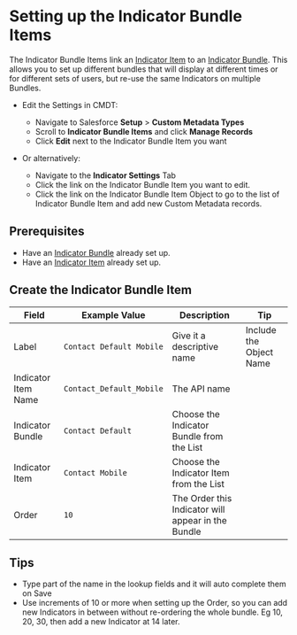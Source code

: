 # Setting up the Indicator Bundle Items

The Indicator Bundle Items link an  [Indicator Item](Indicator-Item) to an [Indicator Bundle](Indicator-Bundle). This allows you to set up different bundles that will display at different times or for different sets of users, but re-use the same Indicators on multiple Bundles. 

* Edit the Settings in CMDT:
  * Navigate to Salesforce **Setup** > **Custom Metadata Types**
  * Scroll to **Indicator Bundle Items** and click **Manage Records**
  * Click **Edit** next to the Indicator Bundle Item you want

* Or alternatively:
  * Navigate to the **Indicator Settings** Tab
  * Click the link on the Indicator Bundle Item you want to edit. 
  * Click the link on the Indicator Bundle Item Object to go to the list of Indicator Bundle Item and add new Custom Metadata records. 

## Prerequisites
* Have an [Indicator Bundle](Indicator-Bundle) already set up.
* Have an [Indicator Item](Indicator-Item) already set up.

## Create the Indicator Bundle Item
|Field|Example Value|Description|Tip|
|---------|----------|-------------------|--------------------------|
|Label|`Contact Default Mobile`|Give it a descriptive name|Include the Object Name
|Indicator Item Name|`Contact_Default_Mobile`|The API name
|Indicator Bundle|`Contact Default`|Choose the Indicator Bundle from the List
|Indicator Item|`Contact Mobile`|Choose the Indicator Item from the List
|Order|`10`|The Order this Indicator will appear in the Bundle

## Tips
* Type part of the name in the lookup fields and it will auto complete them on Save
* Use increments of 10 or more when setting up the Order, so you can add new Indicators in between without re-ordering the whole bundle. Eg 10, 20, 30, then add a new Indicator at 14 later. 


